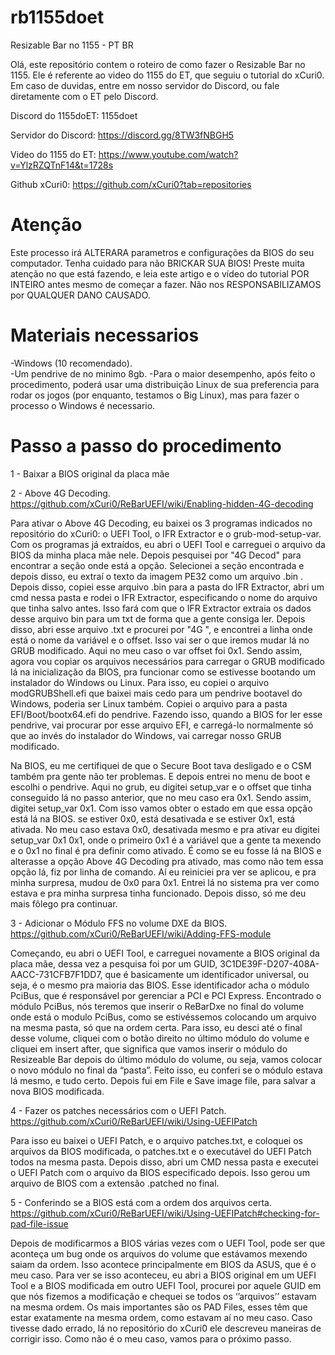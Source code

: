 # rb1155doet
Resizable Bar no 1155 - PT BR 

Olá, este repositório contem o roteiro de como fazer o Resizable Bar no 1155. Ele é referente ao video do 1155 do ET, que seguiu o tutorial do xCuri0. Em caso de duvidas, entre em nosso servidor do Discord, ou fale diretamente com o ET pelo Discord.

Discord do 1155doET: 1155doet

Servidor do Discord: https://discord.gg/8TW3fNBGH5

Video do 1155 do ET: https://www.youtube.com/watch?v=YlzRZQTnF14&t=1728s

Github xCuri0: https://github.com/xCuri0?tab=repositories

# Atenção
Este processo irá ALTERARA parametros e configurações da BIOS do seu computador. Tenha cuidado para não BRICKAR SUA BIOS! Preste muita atenção no que está fazendo, e leia este artigo e o vídeo do tutorial POR INTEIRO antes mesmo de começar a fazer. Não nos RESPONSABILIZAMOS por QUALQUER DANO CAUSADO.

# Materiais necessarios
-Windows (10 recomendado).  
-Um pendrive de no minimo 8gb.
-Para o maior desempenho, após feito o procedimento, poderá usar uma distribuição Linux de sua preferencia para rodar os jogos (por enquanto, testamos o Big Linux), mas para fazer o processo o Windows é necessario.

# Passo a passo do procedimento

1 - Baixar a BIOS original da placa mãe

2 - Above 4G Decoding. https://github.com/xCuri0/ReBarUEFI/wiki/Enabling-hidden-4G-decoding

Para ativar o Above 4G Decoding, eu baixei os 3 programas indicados no repositório do xCuri0: o UEFI Tool, o IFR Extractor e o grub-mod-setup-var. 
Com os programas já extraídos, eu abri o UEFI Tool e carreguei o arquivo da BIOS da minha placa mãe nele. Depois pesquisei por "4G Decod" para encontrar a seção onde está a opção. Selecionei a seção encontrada e depois disso, eu extraí o texto da imagem PE32 como um arquivo .bin .
Depois disso, copiei esse arquivo .bin para a pasta do IFR Extractor, abri um cmd nessa pasta e rodei o IFR Extractor, especificando o nome do arquivo que tinha salvo antes. Isso fará com que o IFR Extractor extraia os dados desse arquivo bin para um txt de forma que a gente consiga ler.
Depois disso, abri esse arquivo .txt e procurei por "4G ", e encontrei a linha onde está o nome da variável e o offset. Isso vai ser o que iremos mudar lá no GRUB modificado. Aqui no meu caso o var offset foi 0x1. 
Sendo assim, agora vou copiar os arquivos necessários para carregar o GRUB modificado lá na inicialização da BIOS, pra funcionar como se estivesse bootando um instalador do Windows ou Linux. Para isso, eu copiei o arquivo modGRUBShell.efi que baixei mais cedo para um pendrive bootavel do Windows, poderia ser Linux também. Copiei o arquivo para a pasta EFI/Boot/bootx64.efi do pendrive. Fazendo isso, quando a BIOS for ler esse pendrive, vai procurar por esse arquivo EFI, e carregá-lo normalmente só que ao invés do instalador do Windows, vai carregar nosso GRUB modificado.

Na BIOS, eu me certifiquei de que o Secure Boot tava desligado e o CSM também pra gente não ter problemas. E depois entrei no menu de boot e escolhi o pendrive. Aqui no grub, eu digitei setup_var e o offset que tinha conseguido lá no passo anterior, que no meu caso era 0x1.
Sendo assim, digitei setup_var 0x1. Com isso vamos obter o estado em que essa opção está lá na BIOS. se estiver 0x0, está desativada e se estiver 0x1, está ativada. No meu caso estava 0x0, desativada mesmo e pra ativar eu digitei setup_var 0x1 0x1, onde o primeiro 0x1 é a variável que a gente ta mexendo e o 0x1 no final é pra definir como ativado. É como se eu fosse lá na BIOS e alterasse a opção Above 4G Decoding pra ativado, mas como não tem essa opção lá, fiz por linha de comando. Aí eu reiniciei pra ver se aplicou, e pra minha surpresa, mudou de 0x0 para 0x1. Entrei lá no sistema pra ver como estava e pra minha surpresa tinha funcionado. Depois disso, só me deu mais fôlego pra continuar. 

3 - Adicionar o Módulo FFS no volume DXE da BIOS. https://github.com/xCuri0/ReBarUEFI/wiki/Adding-FFS-module

Começando, eu abri o UEFI Tool, e carreguei novamente a BIOS original da placa mãe, dessa vez a pesquisa foi por um GUID, 3C1DE39F-D207-408A-AACC-731CFB7F1DD7, que é basicamente um identificador universal, ou seja, é o mesmo pra maioria das BIOS. Esse identificador acha o módulo PciBus, que é responsável por gerenciar a PCI e PCI Express.
Encontrado o módulo PciBus, nós teremos que inserir o ReBarDxe no final do volume onde está o modulo PciBus, como se estivéssemos colocando um arquivo na mesma pasta, só que na ordem certa. Para isso, eu desci até o final desse volume, cliquei com o botão direito no último módulo do volume e cliquei em insert after, que significa que vamos inserir o módulo do Resizeable Bar depois do último módulo do volume, ou seja, vamos colocar o novo módulo no final da “pasta”. Feito isso, eu conferi se o módulo estava lá mesmo, e tudo certo. Depois fui em File e Save image file, para salvar a nova BIOS modificada.

4 - Fazer os patches necessários com o UEFI Patch. https://github.com/xCuri0/ReBarUEFI/wiki/Using-UEFIPatch

Para isso eu baixei o UEFI Patch, e o arquivo patches.txt, e coloquei os arquivos da BIOS modificada, o patches.txt e o executável do UEFI Patch todos na mesma pasta. Depois disso, abri um CMD nessa pasta e executei o UEFI Patch com o arquivo da BIOS especificado depois. Isso gerou um arquivo de BIOS com a extensão .patched no final.

5 - Conferindo se a BIOS está com a ordem dos arquivos certa. https://github.com/xCuri0/ReBarUEFI/wiki/Using-UEFIPatch#checking-for-pad-file-issue

Depois de modificarmos a BIOS várias vezes com o UEFI Tool, pode ser que aconteça um bug onde os arquivos do volume que estávamos mexendo saiam da ordem. Isso acontece principalmente em BIOS da ASUS, que é o meu caso.
Para ver se isso aconteceu, eu abri a BIOS original em um UEFI Tool e a BIOS modificada em outro UEFI Tool, procurei por aquele GUID em que nós fizemos a modificação e chequei se todos os ‘’arquivos’’ estavam na mesma ordem. Os mais importantes são os PAD Files, esses têm que estar exatamente na mesma ordem, como estavam aí no meu caso. Caso tivesse dado errado, lá no repositório do xCuri0 ele descreveu maneiras de corrigir isso. Como não é o meu caso, vamos para o próximo passo.
